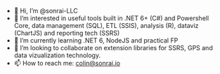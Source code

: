- 👋 Hi, I’m @sonrai-LLC
- 👀 I’m interested in useful tools built in .NET 6+ (C#) and Powershell Core, data management (SQL), ETL (SSIS), analysis (R), dataviz (ChartJS) and reporting tech (SSRS)
- 🌱 I’m currently learning .NET 6, NodeJS and practical FP
- 💞️ I’m looking to collaborate on extension libraries for SSRS, GPS and data vizualization technology.
- 📫 How to reach me: colin@sonrai.io

<!---
sonrai-LLC/sonrai-LLC is a ✨ special ✨ repository because its `README.md` (this file) appears on your GitHub profile.
You can click the Preview link to take a look at your changes.
--->
